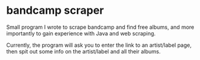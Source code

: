 # bandcamp scraper

Small program I wrote to scrape bandcamp and find free albums, and more
importantly to gain experience with Java and web scraping.

Currently, the program will ask you to enter the link to an artist/label page, then spit out some info on the artist/label and all their albums.
